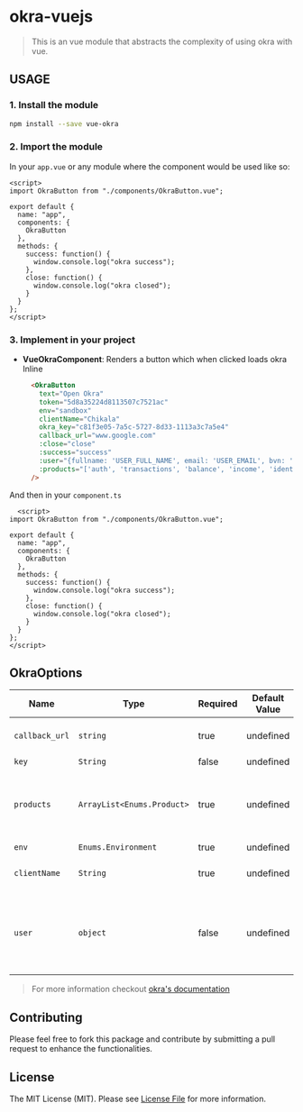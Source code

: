 # okra-vuejs
> This is an vue module that abstracts the complexity of using okra with vue.

## USAGE

### 1. Install the module
```sh
npm install --save vue-okra
```

### 2. Import the module
In your `app.vue` or any module where the component would be used like so:

```vue
<script>
import OkraButton from "./components/OkraButton.vue";

export default {
  name: "app",
  components: {
    OkraButton
  },
  methods: {
    success: function() {
      window.console.log("okra success");
    },
    close: function() {
      window.console.log("okra closed");
    }
  }
};
</script>
```

### 3. Implement in your project

* **VueOkraComponent**: Renders a button which when clicked loads okra Inline
  ```html
    <OkraButton
      text="Open Okra"
      token="5d8a35224d8113507c7521ac"
      env="sandbox"
      clientName="Chikala"
      okra_key="c81f3e05-7a5c-5727-8d33-1113a3c7a5e4"
      callback_url="www.google.com"
      :close="close"
      :success="success"
      :user="{fullname: 'USER_FULL_NAME', email: 'USER_EMAIL', bvn: 'USER_BVN'}"
      :products="['auth', 'transactions', 'balance', 'income', 'identity']"
    />
  ```

And then in your `component.ts`
```vue
  <script>
import OkraButton from "./components/OkraButton.vue";

export default {
  name: "app",
  components: {
    OkraButton
  },
  methods: {
    success: function() {
      window.console.log("okra success");
    },
    close: function() {
      window.console.log("okra closed");
    }
  }
};
</script>
```


## OkraOptions

|Name                   | Type           | Required            | Default Value       | Description         |
|-----------------------|----------------|---------------------|---------------------|---------------------|
|  `callback_url `      | `string`       | true                |  undefined          | This is your webhook to which okra sends the clients data to.
|  `key `               | `String`       | false               |  undefined          | Your public key from Okra.
|  `products`           | `ArrayList<Enums.Product>`| true     |  undefined          | The Okra products you want to use with the widget. list of products include: 'auth', 'transactions', 'balance', 'income', 'identity'
|  `env`                | `Enums.Environment`| true            |  undefined          | 
|  `clientName`         | `String`       | true                |  undefined          | Name of the customer using the widget on the application
|  `user`               | `object`       | false               |  undefined          | This contains some information of the user using the okra widget {fullname: 'USER_FULL_NAME',email: 'USER_EMAIL', bvn: 'USER_BVN'}



> For more information checkout [okra's documentation](https://docs.okra.ng)

## Contributing

Please feel free to fork this package and contribute by submitting a pull request to enhance the functionalities.

## License

The MIT License (MIT). Please see [License File](LICENSE.md) for more information.
